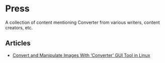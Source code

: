 # Press
A collection of content mentioning Converter from various writers, content creators, etc.

## Articles
 - [Convert and Manipulate Images With ‘Converter’ GUI Tool in Linux](https://itsfoss.com/converter-tool/)
